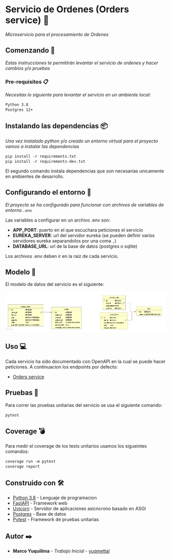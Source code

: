 # Servicio de Ordenes (Orders service)  🏡

_Microservicio para el procesamiento de Ordenes_

## Comenzando 🚀

_Estas instrucciones te permitirán levantar el servicio de ordenes y hacer cambios y/o pruebas_


### Pre-requisitos 📋

_Necesitas lo siguiente para levantar el servicio en un ambiente local:_

```
Python 3.8
Postgres 12+
```


## Instalando las dependencias 📦

_Una vez instalado python y/o creado un entorno virtual para el proyecto vamos a instalar las dependencias_

```
pip install -r requirements.txt
pip install -r requirements-dev.txt
```

El segundo comando instala dependencias que son necesarias unicamente en ambientes de desarrollo.


## Configurando el entorno 📰

_El proyecto se ha configurado para funcionar con archivos de variables de entorno <code>.env</code>_

Las variables a configurar en un archivo .env son:

* __APP_PORT__: puerto en el que escuchara peticiones el servicio
* __EUREKA_SERVER__: url del servidor eureka (se pueden definir varios servidores eureka separandolos por una coma <code>,</code>)
* __DATABASE_URL__: url de la base de datos (postgres o sqlite)


Los archivos .env deben ir en la raiz de cada servicio.

## Modelo 📐

El modelo de datos del servicio es el siguiente:

![Model](model.PNG)
 

## Uso 💻

Cada servicio ha sido documentado con OpenAPI en la cual se puede hacer peticiones. 
A continuacion los endpoints por defecto:

- [Orders service](http://localhost:8003/docs) 


## Pruebas 💊

Para correr las pruebas unitarias del servicio se usa el siguiente comando:

```
pytest
```


## Coverage 💣

Para medir el coverage de los tests unitarios usamos los sigueintes comandos:

```
coverage run -m pytest
coverage report
```


## Construido con 🛠️

* [Python 3.8](https://www.python.org/) - Lenguaje de programacion
* [FastAPI](https://fastapi.tiangolo.com/) - Framework web
* [Uvicorn](https://www.uvicorn.org/) - Servidor de aplicaciones asicncrono basado en ASGI
* [Postgres](https://www.postgresql.org/) - Base de datos
* [Pytest](https://docs.pytest.org/en/stable/) - Framework de pruebas unitarias

## Autor ✒️


* **Marco Yuquilima** - *Trabajo Inicial* - [yuqmettal](https://github.com/yuqmettal)